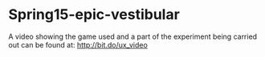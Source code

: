 # Spring15-epic-vestibular

A video showing the game used and a part of the experiment being carried out can be found at: <a>http://bit.do/ux_video</a>
